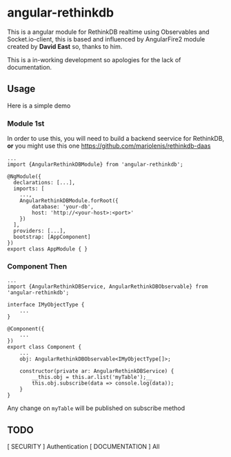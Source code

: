 # angular-rethinkdb
This is a angular module for RethinkDB realtime using Observables and Socket.io-client, this is based and influenced by AngularFire2 module created by 
__David East__ so, thanks to him. 

This is a in-working development so apologies for the lack of documentation.

## Usage
Here is a simple demo
### Module 1st
In order to use this, you will need to build a backend seervice for RethinkDB, __or__ you might use this one 
https://github.com/mariolenis/rethinkdb-daas
```
...
import {AngularRethinkDBModule} from 'angular-rethinkdb';

@NgModule({
  declarations: [...],
  imports: [
    ...,
    AngularRethinkDBModule.forRoot({
        database: 'your-db',
        host: 'http://<your-host>:<port>'
    })
  ],
  providers: [...],
  bootstrap: [AppComponent]
})
export class AppModule { }

```

### Component Then
```
...
import {AngularRethinkDBService, AngularRethinkDBObservable} from 'angular-rethinkdb';

interface IMyObjectType {
    ...
}

@Component({
    ...
})
export class Component {
    ...
    obj: AngularRethinkDBObservable<IMyObjectType[]>;

    constructor(private ar: AngularRethinkDBService) {
        __this.obj = this.ar.list('myTable');__
        this.obj.subscribe(data => console.log(data));
    }
}
```
Any change on ```myTable``` will be published on subscribe method

## TODO
[ SECURITY ] Authentication 
[ DOCUMENTATION ] All